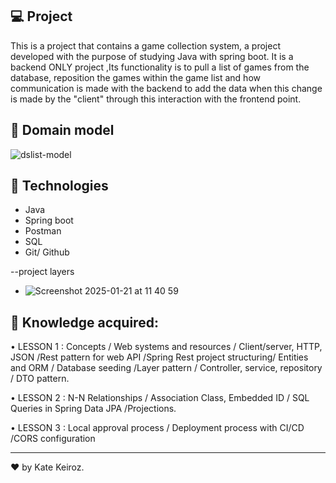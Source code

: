 ## 💻 Project

This is a project that contains a game collection system, a project developed with the purpose of studying Java with spring boot.
It is a backend ONLY project ,Its functionality is to pull a list of games from the database, reposition the games within the game list and how
communication is made with the backend to add the data when this change is made by the "client" through this interaction with the frontend point.

## 🎲 Domain model

![dslist-model](https://github.com/user-attachments/assets/53dee3cf-8467-4ff7-8232-7745cf8cb610)

## 🚀 Technologies

- Java
- Spring boot
- Postman
- SQL
- Git/ Github

--project layers
- ![Screenshot 2025-01-21 at 11 40 59](https://github.com/user-attachments/assets/4fd1be16-b4a3-472c-80c8-66d168f8b67d)


## 🎯 Knowledge acquired:
• LESSON 1 : Concepts / Web systems and resources / Client/server, HTTP, JSON /Rest pattern for web API /Spring Rest project structuring/
Entities and ORM / Database seeding /Layer pattern / Controller, service, repository / DTO pattern.

• LESSON 2 : N-N Relationships / Association Class, Embedded ID / SQL Queries in Spring Data JPA /Projections.

• LESSON 3 :  Local approval process / Deployment process with CI/CD /CORS configuration



----------

 ♥ by Kate Keiroz.

